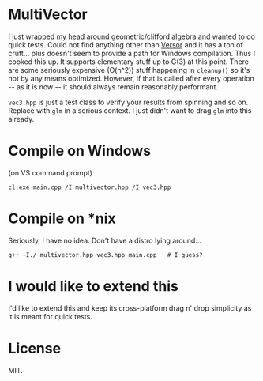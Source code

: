 # MultiVector
I just wrapped my head around geometric/clifford algebra and wanted to do quick tests. Could not find anything other than [Versor](https://github.com/wolftype/versor) and it has a ton of cruft... plus doesn't seem to provide a path for Windows compilation. Thus I cooked this up. It supports elementary stuff up to G(3) at this point.
There are some seriously expensive (O(n^2)) stuff happening in `cleanup()` so it's not by any means optimized. However, if that is called after every operation -- as it is now -- it should always remain reasonably performant.

`vec3.hpp` is just a test class to verify your results from spinning and so on. Replace with `glm` in a serious context.
I just didn't want to drag `glm` into this already.

# Compile on Windows
(on VS command prompt)

`cl.exe main.cpp /I multivector.hpp /I vec3.hpp`

# Compile on \*nix
Seriously, I have no idea. Don't have a distro lying around...

`g++ -I./ multivector.hpp vec3.hpp main.cpp   # I guess?`

# I would like to extend this
I'd like to extend this and keep its cross-platform drag n' drop simplicity as it is meant for quick tests.

# License
MIT.
